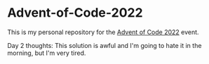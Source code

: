 # Advent-of-Code-2022

This is my personal repository for the [Advent of Code 2022](https://adventofcode.com/) event. 



Day 2 thoughts: This solution is awful and I'm going to hate it in the morning, but I'm very tired.
